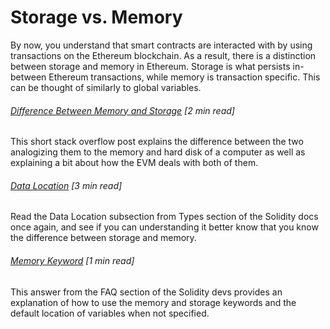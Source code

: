 # Storage vs. Memory

By now, you understand that smart contracts are interacted with by using transactions on the Ethereum blockchain. As a result, there is a distinction between storage and memory in Ethereum. Storage is what persists in-between Ethereum transactions, while memory is transaction specific. This can be thought of similarly to global variables.

###### [Difference Between Memory and Storage](https://ethereum.stackexchange.com/questions/1232/difference-between-memory-and-storage) \[2 min read\]

This short stack overflow post explains the difference between the two analogizing them to the memory and hard disk of a computer as well as explaining a bit about how the EVM deals with both of them.

###### [Data Location](http://solidity.readthedocs.io/en/develop/types.html#data-location) \[3 min read\]

Read the Data Location subsection from Types section of the Solidity docs once again, and see if you can understanding it better know that you know the difference between storage and memory.

###### [Memory Keyword](https://solidity.readthedocs.io/en/latest/frequently-asked-questions.html#what-is-the-memory-keyword-what-does-it-do) \[1 min read\]

This answer from the FAQ section of the Solidity devs provides an explanation of how to use the memory and storage keywords and the default location of variables when not specified.

